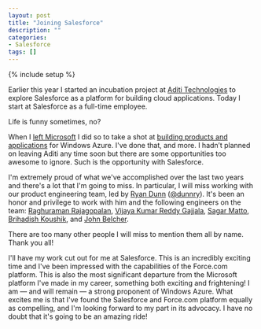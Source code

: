 ```yaml
---
layout: post
title: "Joining Salesforce"
description: ""
categories:
- Salesforce
tags: []
---
```

{% include setup %}

Earlier this year I started an incubation project at [Aditi Technologies](http://www.aditi.com) to explore Salesforce as a platform for building cloud applications. Today I start at Salesforce as a full-time employee.

Life is funny sometimes, no?

When I [left Microsoft](http://www.wadewegner.com/2012/03/leaving-microsoft/) I did so to take a shot at [building products and applications](http://www.wadewegner.com/2012/04/joining-aditi-technologies-as-chief-technology-officer/) for Windows Azure. I've done that, and more. I hadn’t planned on leaving Aditi any time soon but there are some opportunities too awesome to ignore. Such is the opportunity with Salesforce.

I'm extremely proud of what we've accomplished over the last two years and there's a lot that I'm going to miss. In particular, I will miss working with our product engineering team, led by [Ryan Dunn](http://dunnry.com/blog/) ([@dunnry](http://twitter.com/dunnry)). It's been an honor and privilege to work with him and the following engineers on the team: [Raghuraman Rajagopalan](http://in.linkedin.com/in/raghurajagopalan), [Vijaya Kumar Reddy Gajjala](http://in.linkedin.com/pub/vijaya-kumar-reddy-gajjala/11/974/647), [Sagar Matto](https://www.facebook.com/sagar.mattoo.77), [Brihadish Koushik](http://blog.aditi.com/author/brihadish-koushik/), and [John Belcher](http://www.linkedin.com/pub/john-belcher/76/479/2b6). 

There are too many other people I will miss to mention them all by name. Thank you all!

I'll have my work cut out for me at Salesforce. This is an incredibly exciting time and I've been impressed with the capabilities of the Force.com platform. This is also the most significant departure from the Microsoft platform I've made in my career, something both exciting and frightening! I am &mdash; and will remain &mdash; a strong proponent of Windows Azure. What excites me is that I've found the Salesforce and Force.com platform equally as compelling, and I'm looking forward to my part in its advocacy. I have no doubt that it's going to be an amazing ride!